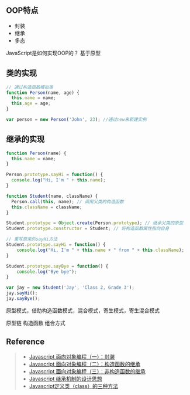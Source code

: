 
## OOP特点
- 封装
- 继承
- 多态

JavaScript是如何实现OOP的？
基于原型

## 类的实现
```javascript
// 通过构造函数模拟类
function Person(name, age) {
  this.name = name;
  this.age = age;
}

var person = new Person('John', 23); //通过new来新建实例
```

## 继承的实现
```javascript
function Person(name) {
  this.name = name;
}

Person.prototype.sayHi = function() {
  console.log("Hi, I'm " + this.name);
}

function Student(name, className) {
  Person.call(this, name); // 调用父类的构造函数
  this.className = className;
}

Student.prototype = Object.create(Person.prototype); // 继承父类的原型
Student.prototype.constructor = Student; // 将构造函数属性指向自身

// 重写原来的sayHi方法
Student.prototype.sayHi = function() {
	console.log("Hi, I'm " + this.name + " from " + this.className);
}

Student.prototype.sayBye = function() {
	console.log("Bye bye");
}

var jay = new Student('Jay', 'Class 2, Grade 3');
jay.sayHi();
jay.sayBye();
```

原型模式，借助构造函数模式，混合模式，寄生模式，寄生混合模式

原型链
构造函数
组合方式

## Reference
> - [Javascript 面向对象编程（一）：封装](http://www.ruanyifeng.com/blog/2010/05/object-oriented_javascript_encapsulation.html)
> - [Javascript 面向对象编程（二）：构造函数的继承](http://www.ruanyifeng.com/blog/2010/05/object-oriented_javascript_inheritance.html)
> - [Javascript 面向对象编程（三）：非构造函数的继承](http://www.ruanyifeng.com/blog/2010/05/object-oriented_javascript_inheritance_continued.html)
> - [Javascript 继承机制的设计思想](http://www.ruanyifeng.com/blog/2011/06/designing_ideas_of_inheritance_mechanism_in_javascript.html)
> - [Javascript定义类（class）的三种方法](http://www.ruanyifeng.com/blog/2012/07/three_ways_to_define_a_javascript_class.html)
